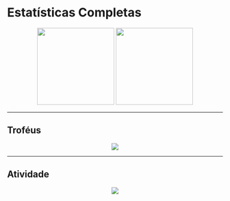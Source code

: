 # Estatísticas Completas

<p align="center">
  <img height="180" src="https://github-readme-stats.vercel.app/api?username=dario-gms&show_icons=true&theme=radical&include_all_commits=true&count_private=true" />
  <img height="180" src="https://github-readme-stats.vercel.app/api/top-langs/?username=dario-gms&layout=compact&langs_count=10&theme=radical" />
</p>

---



## Troféus

<p align="center">
  <img src="https://github-profile-trophy.vercel.app/?username=dario-gms&theme=radical&no-frame=true&margin-w=15&margin-h=15&row=1&column=7&size=150" />
</p>

---

## Atividade

<p align="center">
  <img src="https://github-readme-activity-graph.vercel.app/graph?username=dario-gms&theme=react-dark&hide_border=true&area=true" />
</p>
